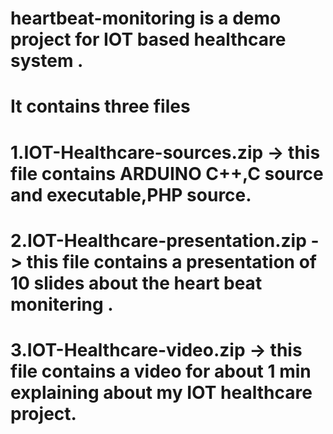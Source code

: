 # heartbeat-monitoring is a demo project for IOT based healthcare system . 
# It contains three files
# 1.IOT-Healthcare-sources.zip -> this file contains ARDUINO C++,C source and executable,PHP source.
# 2.IOT-Healthcare-presentation.zip -> this file contains a presentation of 10 slides about the heart beat monitering .
# 3.IOT-Healthcare-video.zip -> this file contains a video for about 1 min explaining about my IOT healthcare project.
